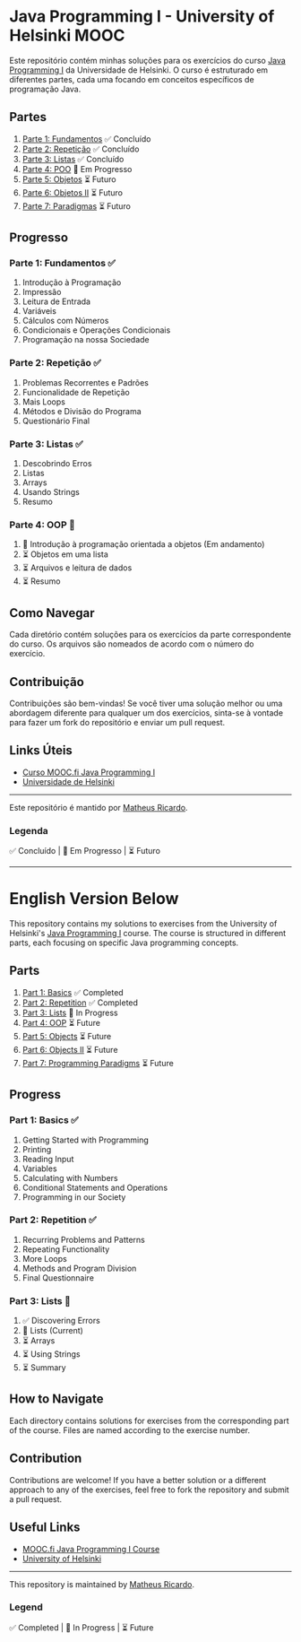 # Java Programming I - University of Helsinki MOOC

Este repositório contém minhas soluções para os exercícios do curso [Java Programming I](https://java-programming.mooc.fi/) da Universidade de Helsinki. O curso é estruturado em diferentes partes, cada uma focando em conceitos específicos de programação Java.

## Partes
1. [Parte 1: Fundamentos](./Part_1) ✅ Concluído
2. [Parte 2: Repetição](./Part_2) ✅ Concluído
3. [Parte 3: Listas](./Part_3) ✅ Concluído
4. [Parte 4: POO](./Part_4) 🚧 Em Progresso
5. [Parte 5: Objetos](./Part_5) ⏳ Futuro
6. [Parte 6: Objetos II](./Part_6) ⏳ Futuro
7. [Parte 7: Paradigmas](./Part_7) ⏳ Futuro

## Progresso

### Parte 1: Fundamentos ✅
1. Introdução à Programação
2. Impressão
3. Leitura de Entrada
4. Variáveis
5. Cálculos com Números
6. Condicionais e Operações Condicionais
7. Programação na nossa Sociedade

### Parte 2: Repetição ✅
1. Problemas Recorrentes e Padrões
2. Funcionalidade de Repetição
3. Mais Loops
4. Métodos e Divisão do Programa
5. Questionário Final

### Parte 3: Listas ✅
1. Descobrindo Erros
2. Listas
3. Arrays 
4. Usando Strings
5. Resumo

### Parte 4: OOP 🚧
1. 🚧 Introdução à programação orientada a objetos (Em andamento)
2. ⏳ Objetos em uma lista
3. ⏳ Arquivos e leitura de dados
4. ⏳ Resumo

## Como Navegar
Cada diretório contém soluções para os exercícios da parte correspondente do curso. Os arquivos são nomeados de acordo com o número do exercício.

## Contribuição
Contribuições são bem-vindas! Se você tiver uma solução melhor ou uma abordagem diferente para qualquer um dos exercícios, sinta-se à vontade para fazer um fork do repositório e enviar um pull request.

## Links Úteis
- [Curso MOOC.fi Java Programming I](https://java-programming.mooc.fi/)
- [Universidade de Helsinki](https://www.helsinki.fi/en)

---
Este repositório é mantido por [Matheus Ricardo](https://github.com/matheussricardoo).

### Legenda
✅ Concluído | 🚧 Em Progresso | ⏳ Futuro

---

# English Version Below

This repository contains my solutions to exercises from the University of Helsinki's [Java Programming I](https://java-programming.mooc.fi/) course. The course is structured in different parts, each focusing on specific Java programming concepts.

## Parts
1. [Part 1: Basics](./Part_1) ✅ Completed
2. [Part 2: Repetition](./Part_2) ✅ Completed
3. [Part 3: Lists](./Part_3) 🚧 In Progress
4. [Part 4: OOP](./Part_4) ⏳ Future
5. [Part 5: Objects](./Part_5) ⏳ Future
6. [Part 6: Objects II](./Part_6) ⏳ Future
7. [Part 7: Programming Paradigms](./Part_7) ⏳ Future

## Progress

### Part 1: Basics ✅
1. Getting Started with Programming
2. Printing
3. Reading Input
4. Variables
5. Calculating with Numbers
6. Conditional Statements and Operations
7. Programming in our Society

### Part 2: Repetition ✅
1. Recurring Problems and Patterns
2. Repeating Functionality
3. More Loops
4. Methods and Program Division
5. Final Questionnaire

### Part 3: Lists 🚧
1. ✅ Discovering Errors
2. 🚧 Lists (Current)
3. ⏳ Arrays
4. ⏳ Using Strings
5. ⏳ Summary

## How to Navigate
Each directory contains solutions for exercises from the corresponding part of the course. Files are named according to the exercise number.

## Contribution
Contributions are welcome! If you have a better solution or a different approach to any of the exercises, feel free to fork the repository and submit a pull request.

## Useful Links
- [MOOC.fi Java Programming I Course](https://java-programming.mooc.fi/)
- [University of Helsinki](https://www.helsinki.fi/en)

---
This repository is maintained by [Matheus Ricardo](https://github.com/matheussricardoo).

### Legend
✅ Completed | 🚧 In Progress | ⏳ Future
